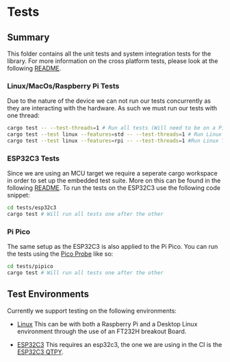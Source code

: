 # Tests

## Summary

This folder contains all the unit tests and system integration tests for the library. For more information on the cross platform tests, please look at the following [README](../tests-common/README.md).

### Linux/MacOs/Raspberry Pi Tests

Due to the nature of the device we can not run our tests concurrently as they are
interacting with the hardware. As such we must run our tests with one thread:

```bash
cargo test -- --test-threads=1 # Run all tests (Will need to be on a Pi with MCUs and others plugged in)
cargo test --test linux --features=std -- --test-threads=1 # Run Linux Tests using FTD232
cargo test --test linux --features=rpi -- --test-threads=1 #Run Linux Tests using Raspberry Pi I2C
```

### ESP32C3 Tests

Since we are using an MCU target we require a seperate cargo workspace in order to set up the embedded test suite. More on this can be found in the following [README](./esp32c3/README.md). To run the tests on the ESP32C3 use the following code snippet:

```bash
cd tests/esp32c3
cargo test # Will run all tests one after the other
```

### Pi Pico

The same setup as the ESP32C3 is also applied to the Pi Pico. You can run the tests using the [Pico Probe](https://thepihut.com/products/raspberry-pi-debug-probe) like so:

```bash
cd tests/pipico
cargo test # Will run all tests one after the other
```

## Test Environments

Currently we support testing on the following environments:

- [Linux](./linux.rs) This can be with both a Raspberry Pi and a Desktop Linux environment through the use of an FT232H breakout Board.

- [ESP32C3](./esp32c3/tests/) This requires an esp32c3, the one we are using in the CI is the [ESP32C3 QTPY](https://thepihut.com/products/adafruit-qt-py-esp32-pico-wifi-dev-board-with-stemma-qt-8mb-flash-2mb-psram?variant=43725054902467&country=GB&currency=GBP&utm_medium=product_sync&utm_source=google&utm_content=sag_organic&utm_campaign=sag_organic&gad_source=1&gclid=CjwKCAiAyJS7BhBiEiwAyS9uNYpjqy39hvD1gq5iRmWylSS3AsA8kcc3a7bK7BSWQwjkghoY49X0nxoCMi4QAvD_BwE).
